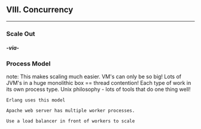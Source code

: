 ##  VIII. Concurrency
----

### Scale Out <!-- .element: class="fragment" -->
##### -via- <!-- .element: class="fragment" -->
### Process Model <!-- .element: class="fragment" -->

note:
    This makes scaling much easier. VM's can only be so big!
	Lots of JVM's in a huge monolithic box == thread contention!
	Each type of work in its own process type.  Unix philosophy -
	lots of tools that do one thing well!

	Erlang uses this model

	Apache web server has multiple worker processes.

	Use a load balancer in front of workers to scale
    
